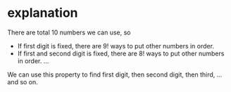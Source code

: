 # explanation

There are total 10 numbers we can use, so

- If first digit is fixed, there are 9! ways to put other numbers in order.
- If first and second digit is fixed, there are 8! ways to put other numbers in order.
...

We can use this property to find first digit, then second digit, then third, ... and so on.
